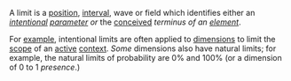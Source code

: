 A limit is a [position](https://github.com/gcassel/Modular-Organization-Terminology/blob/master/terms/position.md), [interval](https://github.com/gcassel/Modular-Organization-Terminology/blob/master/terms/interval.md), wave or field which identifies either an *[intentional](https://github.com/gcassel/Modular-Organization-Terminology/blob/master/terms/intention.md) [parameter](https://github.com/gcassel/Modular-Organization-Terminology/blob/master/terms/parameter.md)* *or* the [conceived](https://github.com/gcassel/Modular-Organization-Terminology/blob/master/terms/concept.md) *terminus of an [element](https://github.com/gcassel/Modular-Organization-Terminology/blob/master/terms/element.md)*.

For [example](https://github.com/gcassel/Modular-Organization-Terminology/blob/master/terms/example.md), intentional limits are often applied to [dimensions](https://github.com/gcassel/Modular-Organization-Terminology/blob/master/terms/dimension.md) to limit the [scope](https://github.com/gcassel/Modular-Organization-Terminology/blob/master/terms/scope.md) of an [active](https://github.com/gcassel/Modular-Organization-Terminology/blob/master/terms/active.md) [context](https://github.com/gcassel/Modular-Organization-Terminology/blob/master/terms/context.md).  *Some* dimensions also have natural limits; for example, the natural limits of probability are 0% and 100% (or a dimension of 0 to 1 *presence*.)   
